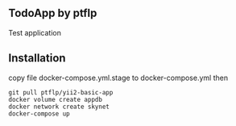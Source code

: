 TodoApp by ptflp
----------------
Test application

Installation
------------
copy file docker-compose.yml.stage to docker-compose.yml then
```
git pull ptflp/yii2-basic-app
docker volume create appdb
docker network create skynet
docker-compose up
```